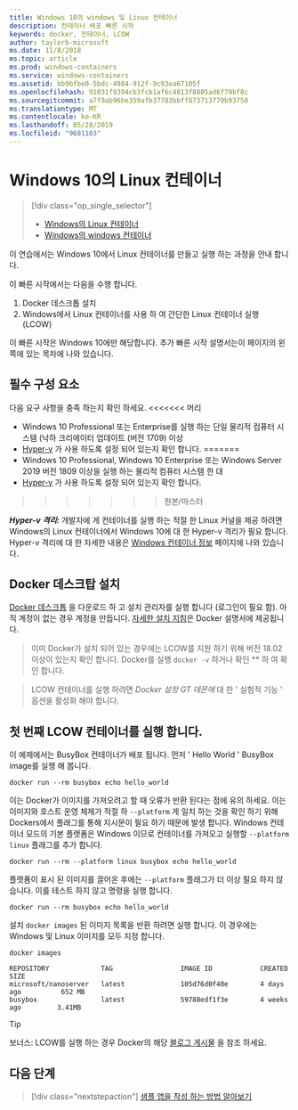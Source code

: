 ```yaml
---
title: Windows 10의 windows 및 Linux 컨테이너
description: 컨테이너 배포 빠른 시작
keywords: docker, 컨테이너, LCOW
author: taylorb-microsoft
ms.date: 11/8/2018
ms.topic: article
ms.prod: windows-containers
ms.service: windows-containers
ms.assetid: bb9bfbe0-5bdc-4984-912f-9c93ea67105f
ms.openlocfilehash: 91031f9394cb3fcb1af6c4813f8805ad6f79bf8c
ms.sourcegitcommit: a7f9ab96be359afb37783bbff873713770b93758
ms.translationtype: MT
ms.contentlocale: ko-KR
ms.lasthandoff: 05/28/2019
ms.locfileid: "9681103"
---
```

# <a name="linux-containers-on-windows-10"></a>Windows 10의 Linux 컨테이너

> [!div class="op_single_selector"]
> - [Windows의 Linux 컨테이너](quick-start-windows-10-linux.md)
> - [Windows의 windows 컨테이너](quick-start-windows-10.md)

이 연습에서는 Windows 10에서 Linux 컨테이너를 만들고 실행 하는 과정을 안내 합니다.

이 빠른 시작에서는 다음을 수행 합니다.

1. Docker 데스크톱 설치
2. Windows에서 Linux 컨테이너를 사용 하 여 간단한 Linux 컨테이너 실행 (LCOW)

이 빠른 시작은 Windows 10에만 해당합니다. 추가 빠른 시작 설명서는이 페이지의 왼쪽에 있는 목차에 나와 있습니다.

## <a name="prerequisites"></a>필수 구성 요소

다음 요구 사항을 충족 하는지 확인 하세요. <<<<<<< 머리
- Windows 10 Professional 또는 Enterprise를 실행 하는 단일 물리적 컴퓨터 시스템 (낙하 크리에이터 업데이트 (버전 1709) 이상
- [Hyper-v](https://docs.microsoft.com/virtualization/hyper-v-on-windows/reference/hyper-v-requirements) 가 사용 하도록 설정 되어 있는지 확인 합니다.
=======
- Windows 10 Professional, Windows 10 Enterprise 또는 Windows Server 2019 버전 1809 이상을 실행 하는 물리적 컴퓨터 시스템 한 대
- [Hyper-v](https://docs.microsoft.com/en-us/virtualization/hyper-v-on-windows/reference/hyper-v-requirements) 가 사용 하도록 설정 되어 있는지 확인 합니다.
>>>>>>> 원본/마스터

***Hyper-v 격리:*** 개발자에 게 컨테이너를 실행 하는 적절 한 Linux 커널을 제공 하려면 Windows의 Linux 컨테이너에서 Windows 10에 대 한 Hyper-v 격리가 필요 합니다. Hyper-v 격리에 대 한 자세한 내용은 [Windows 컨테이너 정보](../about/index.md) 페이지에 나와 있습니다.

## <a name="install-docker-desktop"></a>Docker 데스크탑 설치

[Docker 데스크톱](https://store.docker.com/editions/community/docker-ce-desktop-windows) 을 다운로드 하 고 설치 관리자를 실행 합니다 (로그인이 필요 함). 아직 계정이 없는 경우 계정을 만듭니다. [자세한 설치 지침](https://docs.docker.com/docker-for-windows/install)은 Docker 설명서에 제공됩니다.

> 이미 Docker가 설치 되어 있는 경우에는 LCOW를 지원 하기 위해 버전 18.02 이상이 있는지 확인 합니다. Docker를 실행 `docker -v` 하거나 확인 ** 하 여 확인 합니다.

> LCOW 컨테이너를 실행 하려면 *Docker 설정 _GT_ 데몬에* 대 한 ' 실험적 기능 ' 옵션을 활성화 해야 합니다.

## <a name="run-your-first-lcow-container"></a>첫 번째 LCOW 컨테이너를 실행 합니다.

이 예제에서는 BusyBox 컨테이너가 배포 됩니다. 먼저 ' Hello World ' BusyBox image를 실행 해 봅니다.

```console
docker run --rm busybox echo hello_world
```

이는 Docker가 이미지를 가져오려고 할 때 오류가 반환 된다는 점에 유의 하세요. 이는 이미지와 호스트 운영 체제가 적절 하 `--platform` 게 일치 하는 것을 확인 하기 위해 Dockers에서 플래그를 통해 지시문이 필요 하기 때문에 발생 합니다. Windows 컨테이너 모드의 기본 플랫폼은 Windows 이므로 컨테이너를 가져오고 실행할 `--platform linux` 플래그를 추가 합니다.

```console
docker run --rm --platform linux busybox echo hello_world
```

플랫폼이 표시 된 이미지를 끌어온 후에는 `--platform` 플래그가 더 이상 필요 하지 않습니다. 이를 테스트 하지 않고 명령을 실행 합니다.

```console
docker run --rm busybox echo hello_world
```

설치 `docker images` 된 이미지 목록을 반환 하려면 실행 합니다. 이 경우에는 Windows 및 Linux 이미지를 모두 지정 합니다.

```console
docker images

REPOSITORY             TAG                 IMAGE ID            CREATED             SIZE
microsoft/nanoserver   latest              105d76d0f40e        4 days ago          652 MB
busybox                latest              59788edf1f3e        4 weeks ago         3.41MB
```

> [!TIP]
> 보너스: LCOW를 실행 하는 경우 Docker의 해당 [블로그 게시물](https://blog.docker.com/2018/02/docker-for-windows-18-02-with-windows-10-fall-creators-update/) 을 참조 하세요.

## <a name="next-steps"></a>다음 단계

> [!div class="nextstepaction"]
> [샘플 앱을 작성 하는 방법 알아보기](./building-sample-app.md)
